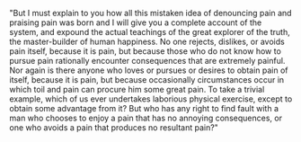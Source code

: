 "But I must explain to you how all this mistaken idea of denouncing pain and 
praising pain was born and I will give you a complete account of the system, and 
expound the actual teachings of the great explorer of the truth, the master-builder 
of human happiness. No one rejects, dislikes, or avoids pain itself, because 
it is pain, but because those who do not know how to pursue pain rationally 
encounter consequences that are extremely painful. Nor again is there anyone who 
loves or pursues or desires to obtain pain of itself, because it is pain, but 
because occasionally circumstances occur in which toil and pain can procure him some 
great pain. To take a trivial example, which of us ever undertakes laborious 
physical exercise, except to obtain some advantage from it? But who has any right 
to find fault with a man who chooses to enjoy a pain that has no annoying 
consequences, or one who avoids a pain that produces no resultant pain?"